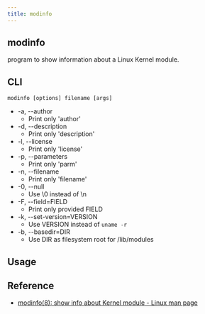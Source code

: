 ```yaml
---
title: modinfo
---
```


## modinfo
program to show information about a Linux Kernel module.

## CLI

```
modinfo [options] filename [args]
```

* -a, --author
    * Print only 'author'
* -d, --description
    * Print only 'description'
* -l, --license
    * Print only 'license'
* -p, --parameters
    * Print only 'parm'
* -n, --filename
    * Print only 'filename'
* -0, --null
    * Use \0 instead of \n
* -F, --field=FIELD
    * Print only provided FIELD
* -k, --set-version=VERSION
    * Use VERSION instead of `uname -r`
* -b, --basedir=DIR
    * Use DIR as filesystem root for /lib/modules

## Usage

## Reference
* [modinfo\(8\): show info about Kernel module \- Linux man page](https://linux.die.net/man/8/modinfo)
